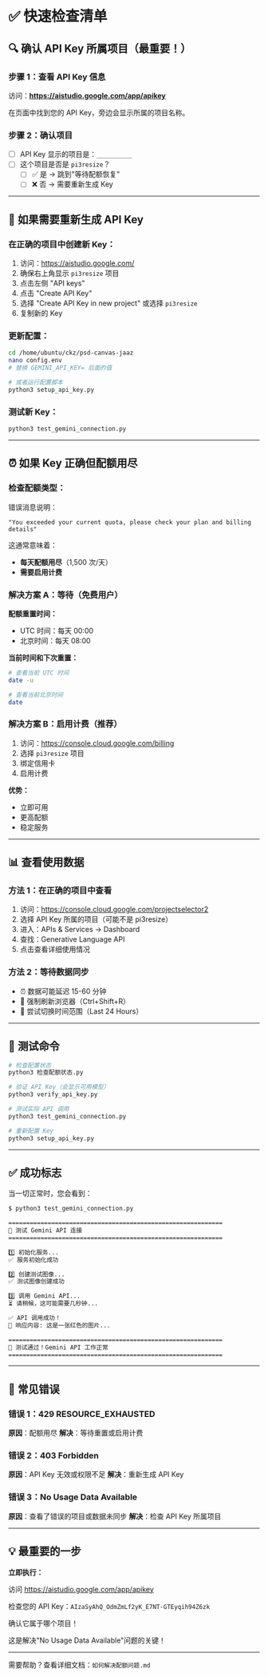 # ✅ 快速检查清单

## 🔍 确认 API Key 所属项目（最重要！）

### 步骤 1：查看 API Key 信息

访问：**https://aistudio.google.com/app/apikey**

在页面中找到您的 API Key，旁边会显示所属的项目名称。

### 步骤 2：确认项目

- [ ] API Key 显示的项目是：`__________`
- [ ] 这个项目是否是 `pi3resize`？
  - [ ] ✅ 是 → 跳到"等待配额恢复"
  - [ ] ❌ 否 → 需要重新生成 Key

---

## 🔑 如果需要重新生成 API Key

### 在正确的项目中创建新 Key：

1. 访问：https://aistudio.google.com/
2. 确保右上角显示 `pi3resize` 项目
3. 点击左侧 "API keys"
4. 点击 "Create API Key"
5. 选择 "Create API Key in new project" 或选择 `pi3resize`
6. 复制新的 Key

### 更新配置：

```bash
cd /home/ubuntu/ckz/psd-canvas-jaaz
nano config.env
# 替换 GEMINI_API_KEY= 后面的值

# 或者运行配置脚本
python3 setup_api_key.py
```

### 测试新 Key：

```bash
python3 test_gemini_connection.py
```

---

## ⏰ 如果 Key 正确但配额用尽

### 检查配额类型：

错误消息说明：
```
"You exceeded your current quota, please check your plan and billing details"
```

这通常意味着：
- **每天配额用尽**（1,500 次/天）
- **需要启用计费**

### 解决方案 A：等待（免费用户）

**配额重置时间：**
- UTC 时间：每天 00:00
- 北京时间：每天 08:00

**当前时间和下次重置：**
```bash
# 查看当前 UTC 时间
date -u

# 查看当前北京时间
date
```

### 解决方案 B：启用计费（推荐）

1. 访问：https://console.cloud.google.com/billing
2. 选择 `pi3resize` 项目
3. 绑定信用卡
4. 启用计费

**优势：**
- 立即可用
- 更高配额
- 稳定服务

---

## 📊 查看使用数据

### 方法 1：在正确的项目中查看

1. 访问：https://console.cloud.google.com/projectselector2
2. 选择 API Key 所属的项目（可能不是 pi3resize）
3. 进入：APIs & Services → Dashboard
4. 查找：Generative Language API
5. 点击查看详细使用情况

### 方法 2：等待数据同步

- ⏰ 数据可能延迟 15-60 分钟
- 🔄 强制刷新浏览器（Ctrl+Shift+R）
- 📅 尝试切换时间范围（Last 24 Hours）

---

## 🧪 测试命令

```bash
# 检查配置状态
python3 检查配额状态.py

# 验证 API Key（会显示可用模型）
python3 verify_api_key.py

# 测试实际 API 调用
python3 test_gemini_connection.py

# 重新配置 Key
python3 setup_api_key.py
```

---

## ✅ 成功标志

当一切正常时，您会看到：

```bash
$ python3 test_gemini_connection.py

============================================================
🧪 测试 Gemini API 连接
============================================================

1️⃣ 初始化服务...
✅ 服务初始化成功

2️⃣ 创建测试图像...
✅ 测试图像创建成功

3️⃣ 调用 Gemini API...
⏳ 请稍候，这可能需要几秒钟...

✅ API 调用成功！
📝 响应内容: 这是一张红色的图片...

============================================================
🎉 测试通过！Gemini API 工作正常
============================================================
```

---

## 🚨 常见错误

### 错误 1：429 RESOURCE_EXHAUSTED

**原因**：配额用尽
**解决**：等待重置或启用计费

### 错误 2：403 Forbidden

**原因**：API Key 无效或权限不足
**解决**：重新生成 API Key

### 错误 3：No Usage Data Available

**原因**：查看了错误的项目或数据未同步
**解决**：检查 API Key 所属项目

---

## 💡 最重要的一步

**立即执行：**

访问 https://aistudio.google.com/app/apikey

检查您的 API Key：`AIzaSyAhQ_OdmZmLf2yK_E7NT-GTEyqih94Z6zk`

确认它属于哪个项目！

这是解决"No Usage Data Available"问题的关键！

---

需要帮助？查看详细文档：`如何解决配额问题.md`
